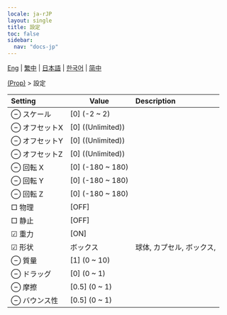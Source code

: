 ```yaml
---
locale: ja-rJP
layout: single
title: 設定
toc: false
sidebar:
  nav: "docs-jp"
---
```

[Eng](/dancexr/menu/2025.4/prop/settings) | [繁中](/tw/dancexr/menu/2025.4/prop/settings) | [日本語](/jp/dancexr/menu/2025.4/prop/settings) | [한국어](/kr/dancexr/menu/2025.4/prop/settings) | [简中](/zh/dancexr/menu/2025.4/prop/settings)

[(Prop)](../menu#(Prop)) > 設定



| Setting | Value | Description |
| :--- | --- | :--- |
|  ⊖ スケール| [0] (-2 ~ 2) | 
|  ⊖ オフセットX| [0] ((Unlimited)) | 
|  ⊖ オフセットY| [0] ((Unlimited)) | 
|  ⊖ オフセットZ| [0] ((Unlimited)) | 
|  ⊖ 回転 X| [0] (-180 ~ 180) | 
|  ⊖ 回転 Y| [0] (-180 ~ 180) | 
|  ⊖ 回転 Z| [0] (-180 ~ 180) | 
|  □ 物理| [OFF] | 
|  □ 静止| [OFF] | 
|  ☑ 重力| [ON] | 
| ☑ 形状| ボックス | 球体, カプセル, ボックス, 
|  ⊖ 質量| [1] (0 ~ 10) | 
|  ⊖ ドラッグ| [0] (0 ~ 1) | 
|  ⊖ 摩擦| [0.5] (0 ~ 1) | 
|  ⊖ バウンス性| [0.5] (0 ~ 1) | 
